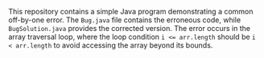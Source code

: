 This repository contains a simple Java program demonstrating a common off-by-one error. The `Bug.java` file contains the erroneous code, while `BugSolution.java` provides the corrected version. The error occurs in the array traversal loop, where the loop condition `i <= arr.length` should be `i < arr.length` to avoid accessing the array beyond its bounds.